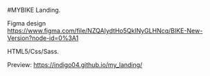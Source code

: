 #MYBIKE Landing. 

Figma design https://www.figma.com/file/NZQAIydtHo5QkINyGLHNcq/BIKE-New-Version?node-id=0%3A1 

HTML5/Css/Sass. 

Preview: https://indigo04.github.io/my_landing/
